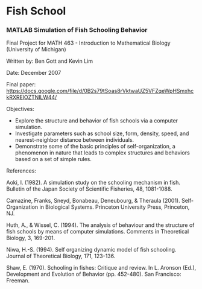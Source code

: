 # Fish School

### MATLAB Simulation of Fish Schooling Behavior

Final Project for MATH 463 - Introduction to Mathematical Biology (University of Michigan)

Written by: Ben Gott and Kevin Lim

Date: December 2007

Final paper: https://docs.google.com/file/d/0B2s79tSoas8rVktwaUZ5VFZqeWpHSmxhckRXRElOZTNlLW44/

Objectives:

- Explore the structure and behavior of fish schools via a computer simulation.
- Investigate parameters such as school size, form, density, speed, and nearest-neighbor distance between individuals.
- Demonstrate some of the basic principles of self-organization, a phenomenon in nature that leads to complex structures and behaviors based on a set of simple rules.


References:

Aoki, I. (1982). A simulation study on the schooling mechanism in fish. Bulletin of the
Japan Society of Scientific Fisheries, 48, 1081-1088.

Camazine, Franks, Sneyd, Bonabeau, Deneubourg, & Theraula (2001). Self-Organization
in Biological Systems. Princeton University Press, Princeton, NJ.

Huth, A., & Wissel, C. (1994). The analysis of behaviour and the structure of fish schools
by means of computer simulations. Comments in Theoretical Biology, 3, 169-201.

Niwa, H.-S. (1994). Self organizing dynamic model of fish schooling. Journal of
Theoretical Biology, 171, 123-136.

Shaw, E. (1970). Schooling in fishes: Critique and review. In L. Aronson (Ed.),
Development and Evolution of Behavior (pp. 452-480). San Francisco: Freeman.
